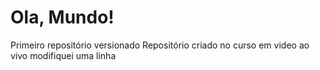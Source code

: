 # Ola, Mundo!
 Primeiro repositório versionado
 Repositório criado no curso em video ao vivo
 modifiquei uma linha
